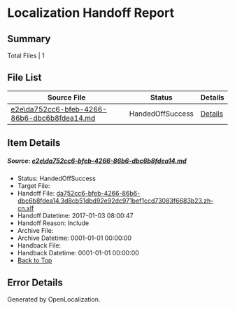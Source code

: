 # <a name='report-top'></a> Localization Handoff Report

## Summary
 Total Files | 1

## File List
 Source File | Status | Details 
 ----------- | ------ | ------- 
 [e2e\da752cc6-bfeb-4266-86b6-dbc6b8fdea14.md](https://github.com/OpenLocalizationTestOrg/ol-test0/blob/b3e16600481d1a917734a2fe5c4002df0cb8d0cc/e2e/da752cc6-bfeb-4266-86b6-dbc6b8fdea14.md) | HandedOffSuccess | [Details](#90d6233df3966cde524e96a0edb962a969b899464)

## Item Details
##### <a name='90d6233df3966cde524e96a0edb962a969b899464'></a> Source: [e2e\da752cc6-bfeb-4266-86b6-dbc6b8fdea14.md](https://github.com/OpenLocalizationTestOrg/ol-test0/blob/b3e16600481d1a917734a2fe5c4002df0cb8d0cc/e2e/da752cc6-bfeb-4266-86b6-dbc6b8fdea14.md)
* Status: HandedOffSuccess
* Target File: 
* Handoff File: [da752cc6-bfeb-4266-86b6-dbc6b8fdea14.3d8cb51dbd92e92dc971bef1ccd73083f6683b23.zh-cn.xlf](https://github.com/OpenLocalizationTestOrg/ol-test0-handoff/blob/ec7216add5d8540fd64c62f1c1594ffed5157281/ol-handoff/OpenLocalizationTestOrg/ol-test0-zhcn/shujia/ht/da752cc6-bfeb-4266-86b6-dbc6b8fdea14.3d8cb51dbd92e92dc971bef1ccd73083f6683b23.zh-cn.xlf)
* Handoff Datetime: 2017-01-03 08:00:47
* Handoff Reason: Include
* Archive File: 
* Archive Datetime: 0001-01-01 00:00:00
* Handback File: 
* Handback Datetime: 0001-01-01 00:00:00
* [Back to Top](#report-top)


## Error Details

Generated by OpenLocalization.
